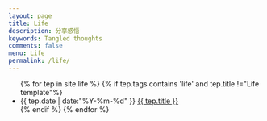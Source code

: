 ```yaml
---
layout: page
title: Life
description: 分享感悟
keywords: Tangled thoughts
comments: false
menu: Life
permalink: /life/
---
```


<ul class="listing">
    {% for tep in site.life %}
        {% if tep.tags contains 'life' and tep.title !="Life template"%}
                <li><span class="posts-list-meta">{{ tep.date | date:"%Y-%m-%d" }}</span>
                      <a class="posts-list-name" href="{{ site.url }}{{ tep.url }}">{{ tep.title }}</a>
                </li>
        {% endif %}
    {% endfor %}
</ul>

<!-- /section.content -->

